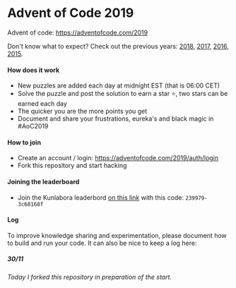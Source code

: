 # Advent of Code 2019

Advent of code: https://adventofcode.com/2019

Don't know what to expect? Check out the previous years: [2018](https://adventofcode.com/2018), [2017](https://adventofcode.com/2017), [2016](https://adventofcode.com/2016), [2015](https://adventofcode.com/2015).

#### How does it work

- New puzzles are added each day at midnight EST (that is 06:00 CET)
- Solve the puzzle and post the solution to earn a star :star:,​ two stars can be earned each day
- The quicker you are the more points you get
- Document and share your frustrations, eureka's and black magic in #AoC2019

#### How to join

- Create an account / login: https://adventofcode.com/2019/auth/login
- Fork this repository and start hacking

#### Joining the leaderboard

- Join the Kunlabora leaderbord [on this link](https://adventofcode.com/2019/leaderboard/private) with this code: `239979-3c68168f`

#### Log

To improve knowledge sharing and experimentation, please document how to build and run your code. It can also be nice to keep a log here:

##### _30/11_

_Today I forked this repository in preparation of the start._
